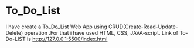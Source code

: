 # To_Do_List
I have create a To_Do_List Web App using CRUD(Create-Read-Update-Delete) operation .For that i have used HTML, CSS, JAVA-script. Link of To-Do-LIST is http://127.0.0.1:5500/index.html

